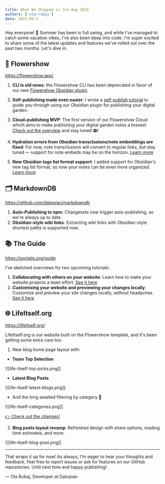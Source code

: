 ```yaml
---
title: What We Shipped in Jul-Aug 2023
authors: ['ola-rubaj']
date: 2023-09-2
---
```


Hey everyone! 👋 Summer has been in full swing, and while I've managed to catch some vacation vibes, I've also been deep into code. I'm super excited to share some of the latest updates and features we've rolled out over the past two months. Let's dive in:

## 🌷 Flowershow

https://flowershow.app/

1. **CLI is old news**: the Flowershow CLI has been deprecated in favor of our new [Flowershow Obsidian plugin](https://github.com/datopian/obsidian-flowershow).

2. **Self-publishing made even easier**: I wrote a [self-publish tutorial](https://flowershow.app/docs/publish-howto) to guide you through using our Obsidian plugin for publishing your digital garden.

3. **Cloud-publishing MVP**: The first version of our Flowershow Cloud which aims to make publishing your digital garden notes a breeze! [Check out the overview](https://flowershow.app#cloud-publish) and stay tuned 📻!

4. **Hydration errors from Obsidian transclusions/note embeddings are fixed**: For now, note transclusions will convert to regular links, but stay tuned — support for note embeds may be on the horizon. [Learn more](https://github.com/datopian/flowershow/issues/545)

5. **New Obsidian tags list format support**: I added support for Obsidian's new tag list format, so now your notes can be even more organized. [Learn more](https://github.com/datopian/flowershow/issues/543)

## 🗂️ MarkdownDB

https://github.com/datopian/markdowndb

1. **Auto-Publishing to npm**: Changesets now trigger auto-publishing, so we're always up to date.
2. **Obsidian-style wiki links**: Extracting wiki links with Obsidian-style shortest paths is supported now.

## 📚 The Guide

https://portaljs.org/guide

I’ve sketched overviews for two upcoming tutorials:

1. **Collaborating with others on your website**: Learn how to make your website projects a team effort. [See it here](https://portaljs.org/guide#tutorial-3-collaborating-with-others-on-your-website-project)
2. **Customising your website and previewing your changes locally**: Customize and preview your site changes locally, without headaches. [See it here](https://portaljs.org/guide#tutorial-4-customising-your-website-locally-and-previewing-your-changes-locally)

## 🌐 LifeItself.org

https://lifeitself.org/

LifeItself.org is our website built on the Flowershow template, and it's been getting some extra care too.

1. New blog home page layout with:

- **Team Top Selection**

![[life-itself-top-picks.png]]

- **Latest Blog Posts**

![[life-itself-latest-blogs.png]]

- And the long awaited filtering by category 🎉

![[life-itself-categories.png]]

[👉 Check out the changes!](https://lifeitself.org/blog)

2. **Blog posts layout revamp**: Refreshed design with share options, reading time estimates, and more.

![[life-itself-blog-post.png]]

---

That wraps it up for now! As always, I'm eager to hear your thoughts and feedback. Feel free to report issues or ask for features on our GitHub repositories. Until next time and happy publishing!

— Ola Rubaj, Developer at Datopian
